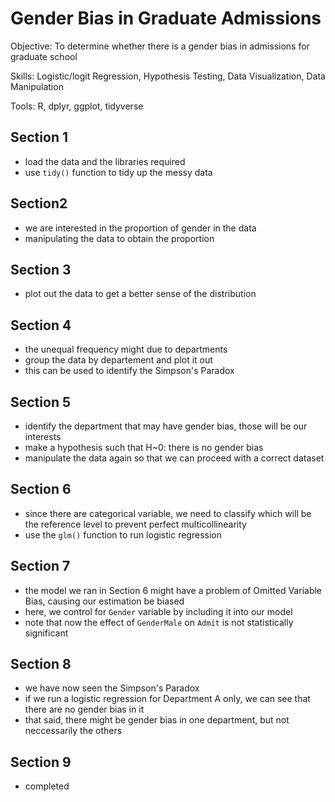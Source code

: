 # Gender Bias in Graduate Admissions

Objective: To determine whether there is a gender bias in admissions for graduate school

Skills: Logistic/logit Regression, Hypothesis Testing, Data Visualization, Data Manipulation

Tools: R, dplyr, ggplot, tidyverse

## Section 1
- load the data and the libraries required
- use `tidy()` function to tidy up the messy data

## Section2 
- we are interested in the proportion of gender in the data
- manipulating the data to obtain the proportion

## Section 3
- plot out the data to get a better sense of the distribution

## Section 4
- the unequal frequency might due to departments
- group the data by departement and plot it out
- this can be used to identify the Simpson's Paradox

## Section 5
- identify the department that may have gender bias, those will be our interests
- make a hypothesis such that H~0: there is no gender bias
- manipulate the data again so that we can proceed with a correct dataset

## Section 6
- since there are categorical variable, we need to classify which will be the reference level to prevent perfect multicollinearity
- use the `glm()` function to run logistic regression

## Section 7
- the model we ran in Section 6 might have a problem of Omitted Variable Bias, causing our estimation be biased
- here, we control for `Gender` variable by including it into our model
- note that now the effect of `GenderMale` on `Admit` is not statistically significant

## Section 8
- we have now seen the Simpson's Paradox
- if we run a logistic regression for Department A only, we can see that there are no gender bias in it
- that said, there might be gender bias in one department, but not neccessarily the others

## Section 9
- completed







